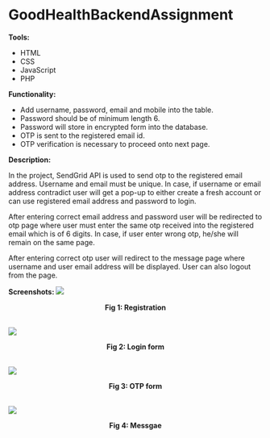 # GoodHealthBackendAssignment
<b>Tools:</b>
<ul><li> HTML </li><li> CSS </li><li> JavaScript </li><li> PHP</li></ul>
  <b>Functionality:</b>
<ul><li>Add username, password, email and mobile into the table.</li><li>Password should be of minimum length 6.</li><li>Password will store in encrypted form into the database. </li><li> OTP is sent to the registered email id.</li><li>OTP verification is necessary to proceed onto next page. </li></ul>

<b>Description: </b>
<p>In the project, SendGrid API is used to send otp to the registered email address. Username and email must be unique. In case, if username or email address contradict user will get a pop-up to either create a fresh account or can use registered email address and password to login.  </p>
<p>After entering correct email address and password user will be redirected to otp page where user must enter the same otp received into the registered email which is of 6 digits. In case, if user enter wrong otp, he/she will remain on the same page.</p> 
<p>After entering correct otp user will redirect to the message page where username and user email address will be displayed. User can also logout from the page. </p>

<b>Screenshots: </b>
  <img src="https://user-images.githubusercontent.com/48478625/85928902-480ff300-b8ce-11ea-817a-240b990c05ff.png">
  <p align="center"><b>Fig 1: Registration</b></p><br>

<img src="https://user-images.githubusercontent.com/48478625/85928941-8c9b8e80-b8ce-11ea-9fc1-e953c95ff556.png">
<p align="center"><b>Fig 2: Login form</b></p><br>
<img src="https://user-images.githubusercontent.com/48478625/85929037-0a5f9a00-b8cf-11ea-90d5-b5fdab0a4ee9.png">
<p align="center"><b>Fig 3: OTP form</b></p><br>
<img src="https://user-images.githubusercontent.com/48478625/85928993-ccfb0c80-b8ce-11ea-9309-febbb75831ee.png">
<p align="center"><b>Fig 4: Messgae</b></p>
